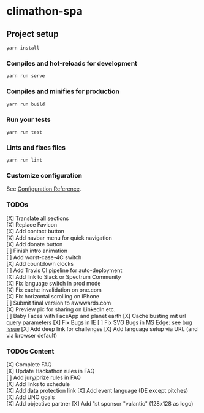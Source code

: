 # climathon-spa

## Project setup
```
yarn install
```

### Compiles and hot-reloads for development
```
yarn run serve
```

### Compiles and minifies for production
```
yarn run build
```

### Run your tests
```
yarn run test
```

### Lints and fixes files
```
yarn run lint
```

### Customize configuration
See [Configuration Reference](https://cli.vuejs.org/config/).

### TODOs
[X] Translate all sections  
[X] Replace Favicon  
[X] Add contact button  
[X] Add navbar menu for quick navigation  
[X] Add donate button  
[ ] Finish intro animation  
[ ] Add worst-case-4C switch  
[X] Add countdown clocks  
[ ] Add Travis CI pipeline for auto-deployment  
[X] Add link to Slack or Spectrum Community  
[X] Fix language switch in prod mode  
[X] Fix cache invalidation on one.com  
[X] Fix horizontal scrolling on iPhone  
[ ] Submit final version to awwwards.com  
[X] Preview pic for sharing on LinkedIn etc.  
[ ] Baby Faces with FaceApp and planet earth
[X] Cache busting mit url query parameters
[X] Fix Bugs in IE
[ ] Fix SVG Bugs in MS Edge: see [bug issue](https://github.com/vuetifyjs/vuetify/issues/6316)
[X] Add deep link for challenges
[X] Add language setup via URL (and via browser default)

### TODOs Content
[X] Complete FAQ  
[X] Update Hackathon rules in FAQ  
[ ] Add jury/prize rules in FAQ  
[X] Add links to schedule  
[X] Add data protection link
[X] Add event language (DE except pitches)  
[X] Add UNO goals  
[X] Add objective partner
[X] Add 1st sponsor "valantic" (128x128 as logo)  
